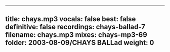 
---
title: chays.mp3
vocals: false
best: false
definitive: false
recordings: chays-ballad-7
filename: chays.mp3
mixes: chays-mp3-69
folder: 2003-08-09/CHAYS BALLad
weight: 0
---
